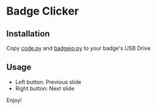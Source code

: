 # Badge Clicker

## Installation

Copy [code.py](code.py) and [badgeio.py](../lib/badgeio.py) to your badge's USB Drive

## Usage

* Left button: Previous slide
* Right button: Next slide

Enjoy!